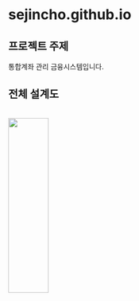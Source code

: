 # sejincho.github.io
## 프로젝트 주제
통합계좌 관리 금융시스템입니다. <br>
## 전체 설계도
<br><img src="https://taegon.kim/wp-content/uploads/2018/05/image-5.png" width="40%" height="30%" /><br>

